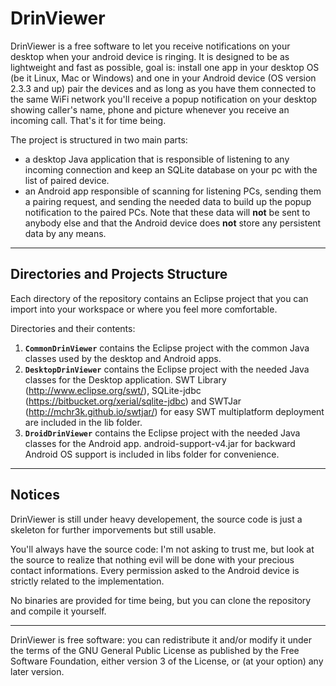 DrinViewer
==========

DrinViewer is a free software to let you receive notifications on your desktop when your android device is ringing.
It is designed to be as lightweight and fast as possible, goal is: install one app in your desktop OS (be it Linux, Mac or Windows) and one in your Android device (OS version 2.3.3 and up) pair the devices and as long as you have them connected to the same WiFi network you'll receive a popup notification on your desktop showing caller's name, phone and picture whenever you receive an incoming call.
That's it for time being.

The project is structured in two main parts: 

- a desktop Java application that is responsible of listening to any incoming connection and keep an SQLite database on your pc with the list of paired device.
- an Android app responsible of scanning for listening PCs, sending them a pairing request, and sending the needed data to build up the popup notification to the paired PCs. Note that these data will **not** be sent to anybody else and that the Android device does **not** store any persistent data by any means.

********************** 
Directories and Projects Structure
----------------------------------
Each directory of the repository contains an Eclipse project that you can import into your workspace or where you feel more comfortable.

Directories and their contents:

1. **`CommonDrinViewer`** contains the Eclipse project with the common Java classes used by the desktop and Android apps.
2. **`DesktopDrinViewer`** contains the Eclipse project with the needed Java classes for the Desktop application. SWT Library (http://www.eclipse.org/swt/), SQLite-jdbc (https://bitbucket.org/xerial/sqlite-jdbc) and SWTJar (http://mchr3k.github.io/swtjar/) for easy SWT multiplatform deployment are included in the lib folder.
3. **`DroidDrinViewer`** contains the Eclipse project with the needed Java classes for the Android app. android-support-v4.jar for backward Android OS support is included in libs folder for convenience.

**********************
Notices
-------
DrinViewer is still under heavy developement, the source code is just a skeleton for further imporvements but still usable.

You'll always have the source code: I'm not asking to trust me, but look at the source to realize that nothing evil will be done with your precious contact informations. Every permission asked to the Android device is strictly related to the implementation.

No binaries are provided for time being, but you can clone the repository and compile it yourself.

**********************
DrinViewer is free software: you can redistribute it and/or modify it under the terms of the GNU General Public License as published by the Free Software Foundation, either version 3 of the License, or (at your option) any later version.
